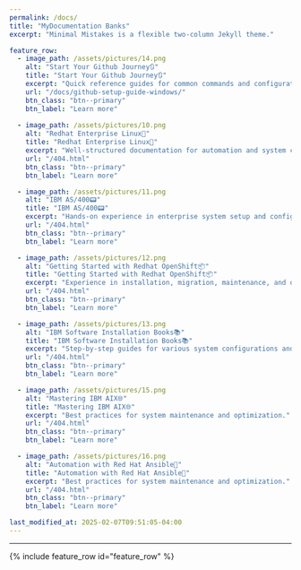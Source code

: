 ```yaml
---
permalink: /docs/
title: "MyDocumentation Banks"
excerpt: "Minimal Mistakes is a flexible two-column Jekyll theme."

feature_row:
  - image_path: /assets/pictures/14.png
    alt: "Start Your Github Journey🔃"
    title: "Start Your Github Journey🔃"
    excerpt: "Quick reference guides for common commands and configurations."
    url: "/docs/github-setup-guide-windows/"
    btn_class: "btn--primary"
    btn_label: "Learn more"
    
  - image_path: /assets/pictures/10.png
    alt: "Redhat Enterprise Linux🎩"
    title: "Redhat Enterprise Linux🎩"
    excerpt: "Well-structured documentation for automation and system configurations."
    url: "/404.html"
    btn_class: "btn--primary"
    btn_label: "Learn more"

  - image_path: /assets/pictures/11.png
    alt: "IBM AS/400📟"
    title: "IBM AS/400📟"
    excerpt: "Hands-on experience in enterprise system setup and configuration."
    url: "/404.html"
    btn_class: "btn--primary"
    btn_label: "Learn more"

  - image_path: /assets/pictures/12.png
    alt: "Getting Started with Redhat OpenShift📦"
    title: "Getting Started with Redhat OpenShift📦"
    excerpt: "Experience in installation, migration, maintenance, and optimization."
    url: "/404.html"
    btn_class: "btn--primary"
    btn_label: "Learn more"

  - image_path: /assets/pictures/13.png
    alt: "IBM Software Installation Books📚"
    title: "IBM Software Installation Books📚"
    excerpt: "Step-by-step guides for various system configurations and automations."
    url: "/404.html"
    btn_class: "btn--primary"
    btn_label: "Learn more"

  - image_path: /assets/pictures/15.png
    alt: "Mastering IBM AIX🌐"
    title: "Mastering IBM AIX🌐"
    excerpt: "Best practices for system maintenance and optimization."
    url: "/404.html"
    btn_class: "btn--primary"
    btn_label: "Learn more"

  - image_path: /assets/pictures/16.png
    alt: "Automation with Red Hat Ansible🤖"
    title: "Automation with Red Hat Ansible🤖"
    excerpt: "Best practices for system maintenance and optimization."
    url: "/404.html"
    btn_class: "btn--primary"
    btn_label: "Learn more"

last_modified_at: 2025-02-07T09:51:05-04:00
---
```

---
{% include feature_row id="feature_row" %}